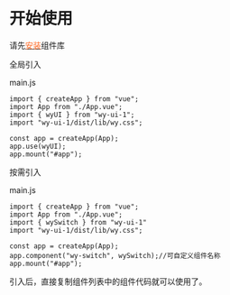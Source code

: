 # 开始使用

请先[<font color=#ff6721>安装</font>](#/doc/install)组件库

全局引入

main.js

```
import { createApp } from "vue";
import App from "./App.vue";
import { wyUI } from "wy-ui-1";
import "wy-ui-1/dist/lib/wy.css";

const app = createApp(App);
app.use(wyUI);
app.mount("#app");
```

按需引入

main.js

```
import { createApp } from "vue";
import App from "./App.vue";
import { wySwitch } from "wy-ui-1"
import "wy-ui-1/dist/lib/wy.css";

const app = createApp(App);
app.component("wy-switch", wySwitch);//可自定义组件名称
app.mount("#app");
```

引入后，直接复制组件列表中的组件代码就可以使用了。
